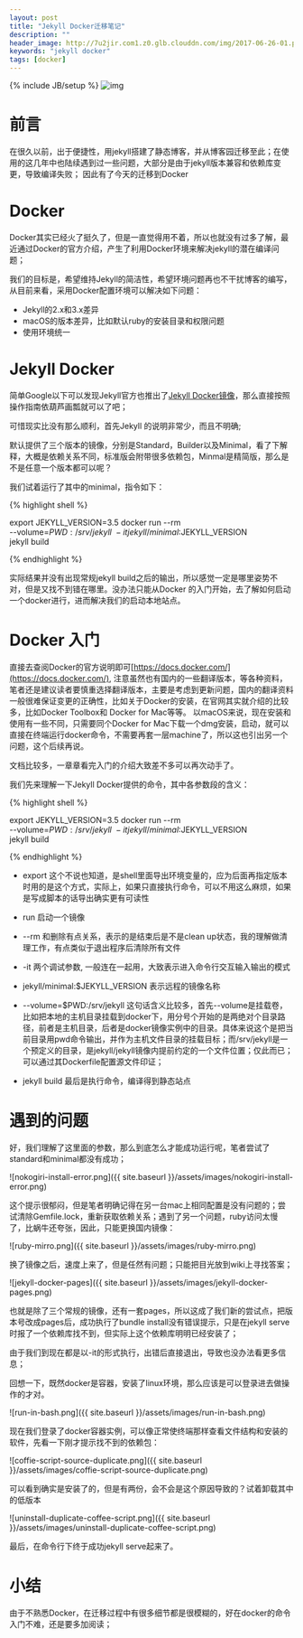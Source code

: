 ```yaml
---
layout: post
title: "Jekyll Docker迁移笔记"
description: ""
header_image: http://7u2jir.com1.z0.glb.clouddn.com/img/2017-06-26-01.png
keywords: "jekyll docker"
tags: [docker]
---
```

{% include JB/setup %}
![img](http://7u2jir.com1.z0.glb.clouddn.com/img/2017-06-26-01.png)

# 前言

在很久以前，出于便捷性，用jekyll搭建了静态博客，并从博客园迁移至此；在使用的这几年中也陆续遇到过一些问题，大部分是由于jekyll版本兼容和依赖库变更，导致编译失败；
因此有了今天的迁移到Docker

# Docker

Docker其实已经火了挺久了，但是一直觉得用不着，所以也就没有过多了解，最近通过Docker的官方介绍，产生了利用Docker环境来解决jekyll的潜在编译问题；

我们的目标是，希望维持Jekyll的简洁性，希望环境问题再也不干扰博客的编写，从目前来看，采用Docker配置环境可以解决如下问题：

* Jekyll的2.x和3.x差异
* macOS的版本差异，比如默认ruby的安装目录和权限问题
* 使用环境统一

# Jekyll Docker

简单Google以下可以发现Jekyll官方也推出了[Jekyll Docker镜像](https://github.com/jekyll/docker)，那么直接按照操作指南依葫芦画瓢就可以了吧；

可惜现实比没有那么顺利，首先Jekyll 的说明非常少，而且不明确; 

默认提供了三个版本的镜像，分别是Standard，Builder以及Minimal，看了下解释，大概是依赖关系不同，标准版会附带很多依赖包，Minmal是精简版，那么是不是任意一个版本都可以呢？

我们试着运行了其中的minimal，指令如下：

{% highlight shell %}

export JEKYLL_VERSION=3.5
docker run --rm \
  --volume=$PWD:/srv/jekyll \
  -it jekyll/minimal:$JEKYLL_VERSION \
  jekyll build

{% endhighlight %}

实际结果并没有出现常规jekyll build之后的输出，所以感觉一定是哪里姿势不对，但是又找不到错在哪里。没办法只能从Docker 的入门开始，去了解如何启动一个docker进行，进而解决我们的启动本地站点。

# Docker 入门

直接去查阅Docker的官方说明即可[https://docs.docker.com/](https://docs.docker.com/), 注意虽然也有国内的一些翻译版本，等各种资料，笔者还是建议读者要慎重选择翻译版本，主要是考虑到更新问题，国内的翻译资料一般很难保证变更的正确性，比如关于Docker的安装，在官网其实就介绍的比较多，比如Docker Toolbox和 Docker for Mac等等。
以macOS来说，现在安装和使用有一些不同，只需要同个Docker for Mac下载一个dmg安装，启动，就可以直接在终端运行docker命令，不需要再套一层machine了，所以这也引出另一个问题，这个后续再说。

文档比较多，一章章看完入门的介绍大致差不多可以再次动手了。

我们先来理解一下Jekyll Docker提供的命令，其中各参数段的含义：

{% highlight shell %}

export JEKYLL_VERSION=3.5
docker run --rm \
  --volume=$PWD:/srv/jekyll \
  -it jekyll/minimal:$JEKYLL_VERSION \
  jekyll build

{% endhighlight %}

* export 这个不说也知道，是shell里面导出环境变量的，应为后面再指定版本时用的是这个方式，实际上，如果只直接执行命令，可以不用这么麻烦，如果是写成脚本的话导出确实更有可读性

* run 启动一个镜像
* --rm 和删除有点关系，表示的是结束后是不是clean up状态，我的理解做清理工作，有点类似于退出程序后清除所有文件
* -it 两个调试参数, 一般连在一起用，大致表示进入命令行交互输入输出的模式
* jekyll/minimal:$JEKYLL_VERSION 表示远程的镜像名称
* --volume=$PWD:/srv/jekyll 这句话含义比较多，首先--volume是挂载卷，比如把本地的主机目录挂载到docker下，用分号个开始的是两绝对个目录路径，前者是主机目录，后者是docker镜像实例中的目录。具体来说这个是把当前目录用pwd命令输出，并作为主机文件目录的挂载目标；而/srv/jekyll是一个预定义的目录，是jekyll/jekyll镜像内提前约定的一个文件位置；仅此而已；可以通过其Dockerfile配置源文件印证；
* jekyll build 最后是执行命令，编译得到静态站点

# 遇到的问题

好，我们理解了这里面的参数，那么到底怎么才能成功运行呢，笔者尝试了standard和minimal都没有成功；

![nokogiri-install-error.png]({{ site.baseurl }}/assets/images/nokogiri-install-error.png)

这个提示很郁闷，但是笔者明确记得在另一台mac上相同配置是没有问题的；尝试清除Gemfile.lock，重新获取依赖关系；遇到了另一个问题，ruby访问太慢了，比蜗牛还夸张，因此，只能更换国内镜像：

![ruby-mirro.png]({{ site.baseurl }}/assets/images/ruby-mirro.png)

换了镜像之后，速度上来了，但是任然有问题；只能把目光放到wiki上寻找答案；

![jekyll-docker-pages]({{ site.baseurl }}/assets/images/jekyll-docker-pages.png)

也就是除了三个常规的镜像，还有一套pages，所以这成了我们新的尝试点，把版本号改成pages后，成功执行了bundle install没有错误提示，只是在jekyll serve时报了一个依赖库找不到，但实际上这个依赖库明明已经安装了；

由于我们到现在都是以-it的形式执行，出错后直接退出，导致也没办法看更多信息；

回想一下，既然docker是容器，安装了linux环境，那么应该是可以登录进去做操作的才对。

![run-in-bash.png]({{ site.baseurl }}/assets/images/run-in-bash.png)

现在我们登录了docker容器实例，可以像正常使终端那样查看文件结构和安装的软件，先看一下刚才提示找不到的依赖包：

![coffie-script-source-duplicate.png]({{ site.baseurl }}/assets/images/coffie-script-source-duplicate.png)

可以看到确实是安装了的，但是有两份，会不会是这个原因导致的？试着卸载其中的低版本

![uninstall-duplicate-coffee-script.png]({{ site.baseurl }}/assets/images/uninstall-duplicate-coffee-script.png)

最后，在命令行下终于成功jekyll serve起来了。

# 小结

由于不熟悉Docker，在迁移过程中有很多细节都是很模糊的，好在docker的命令入门不难，还是要多加阅读；






